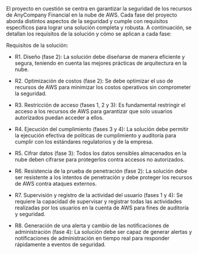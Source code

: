 El proyecto en cuestión se centra en garantizar la seguridad de los recursos de AnyCompany Financial en la nube de AWS. Cada fase del proyecto aborda distintos aspectos de la seguridad y cumple con requisitos específicos para lograr una solución completa y robusta.
A continuación, se detallan los requisitos de la solución y cómo se aplican a cada fase:

Requisitos de la solución:

- R1. Diseño (fase 2): La solución debe diseñarse de manera eficiente y segura, teniendo en cuenta las mejores prácticas de arquitectura en la nube.

- R2. Optimización de costos (fase 2): Se debe optimizar el uso de recursos de AWS para minimizar los costos operativos sin comprometer la seguridad.

- R3. Restricción de acceso (fases 1, 2 y 3): Es fundamental restringir el acceso a los recursos de AWS para garantizar que solo usuarios autorizados puedan acceder a ellos.
 
- R4. Ejecución del cumplimiento (fases 3 y 4): La solución debe permitir la ejecución efectiva de políticas de cumplimiento y auditoría para cumplir con los estándares regulatorios y de la empresa.

- R5. Cifrar datos (fase 3): Todos los datos sensibles almacenados en la nube deben cifrarse para protegerlos contra accesos no autorizados.
 
- R6. Resistencia de la prueba de penetración (fase 2): La solución debe ser resistente a los intentos de penetración y debe proteger los recursos de AWS contra ataques externos.
 
- R7. Supervisión y registro de la actividad del usuario (fases 1 y 4): Se requiere la capacidad de supervisar y registrar todas las actividades realizadas por los usuarios en la cuenta de AWS para fines de auditoría y seguridad.
 
- R8. Generación de una alerta y cambio de las notificaciones de administración (fase 4): La solución debe ser capaz de generar alertas y notificaciones de administración en tiempo real para responder rápidamente a eventos de seguridad.